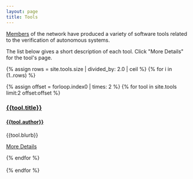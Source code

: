 ```yaml
---
layout: page
title: Tools
---
```


[Members](/members) of the network have produced a variety of software tools related to the verification of autonomous systems.

The list below gives a short description of each tool. Click "More Details" for the tool's page.


{% assign rows = site.tools.size | divided_by: 2.0 | ceil %}
{% for i in (1..rows) %}
<article class="row">
 {% assign offset = forloop.index0 | times: 2 %}
   {% for tool in site.tools limit:2 offset:offset %}
      <section class="columns large-6">
          <a href="{{ site.url }}{{ tool.url }}">
          <h3> {{tool.title}}</h3>
          <h4> {{tool.author}} </h4>
          </a>
        <p>{{tool.blurb}}</p>
        <p><a href="{{ site.url }}{{ tool.url }}">More Details</a></p>
      </section>       
   {% endfor %}      
</article>
<br>
{% endfor %}
